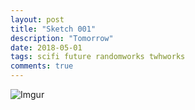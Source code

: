 ```yaml
---
layout: post
title: "Sketch 001"
description: "Tomorrow"
date: 2018-05-01
tags: scifi future randomworks twhworks
comments: true
---
```

![Imgur](https://i.imgur.com/fN5wPN5.png)

